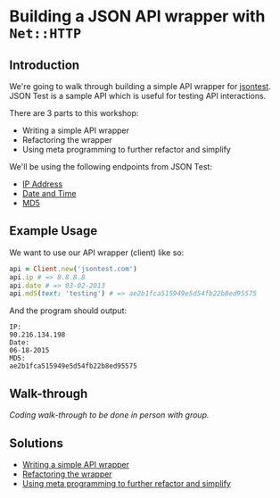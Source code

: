 # Building a JSON API wrapper with `Net::HTTP`


## Introduction

We're going to walk through building a simple API wrapper for [jsontest](http://www.jsontest.com). JSON Test is a sample API which is useful for testing API interactions.

There are 3 parts to this workshop:

* Writing a simple API wrapper
* Refactoring the wrapper
* Using meta programming to further refactor and simplify

We'll be using the following endpoints from JSON Test:

* [IP Address](http://www.jsontest.com/#ip)
* [Date and Time](http://www.jsontest.com/#date)
* [MD5](http://www.jsontest.com/#md5)


## Example Usage

We want to use our API wrapper (client) like so:

```ruby
api = Client.new('jsontest.com')
api.ip # => 8.8.8.8
api.date # => 03-02-2013
api.md5(text: 'testing') # => ae2b1fca515949e5d54fb22b8ed95575
```

And the program should output:

```
IP:
90.216.134.198
Date:
06-18-2015
MD5:
ae2b1fca515949e5d54fb22b8ed95575
```


## Walk-through

_Coding walk-through to be done in person with group._


## Solutions

* [Writing a simple API wrapper](1-basic.rb)
* [Refactoring the wrapper](2-refactored.rb)
* [Using meta programming to further refactor and simplify](3-metaprogramming.rb)
